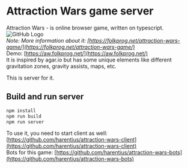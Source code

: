 Attraction Wars game server
===========================

Attraction Wars - is online browser game, written on typescript.  
![GitHub Logo](https://folkprog.net/assets/images/Screenshot%20from%202020-03-09%2021-22-46_1.png)  
*Note: More information about it: [https://folkprog.net/attraction-wars-game/](https://folkprog.net/attraction-wars-game/)*  
Demo: [https://aw.folkprog.net/](https://aw.folkprog.net/)  
It is inspired by agar.io but has some unique elements like different gravitation zones, gravity assists, maps, etc.  
 
This is server for it.  

Build and run server
--------------------

```bash
npm install
npm run build
npm run server
```

To use it, you need to start client as well: [https://github.com/harentius/attraction-wars-client](https://github.com/harentius/attraction-wars-client)  
Bots for this game: [https://github.com/harentius/attraction-wars-bots](https://github.com/harentius/attraction-wars-bots)
